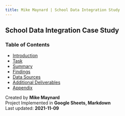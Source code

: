 ```yaml
---
title: Mike Maynard | School Data Integration Study
---
```

## School Data Integration Case Study

### Table of Contents

* [Introduction](intro.html)
* [Task](task.html)
* [Summary](summary.html)
* [Findings](account_findings.html)
* [Data Sources](data.html)
* [Additional Deliverables](deliverables.html)
* [Appendix](appendix.html)



Created by **Mike Maynard**<BR>
Project Implemented in **Google Sheets, Markdown**<BR>
Last updated:  **2021-11-09**
